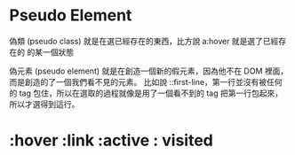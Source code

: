 # Pseudo Element
偽類 (pseudo class) 就是在選已經存在的東西，比方說 a:hover 就是選了已經存在的 <a> 的某一個狀態
 
偽元素 (pseudo element) 就是在創造一個新的假元素，因為他不在 DOM 裡面，而是創造的了一個我們看不見的元素。
  比如說 ::first-line，第一行並沒有被任何的 tag 包住，所以在選取的過程就像是用了一個看不到的 tag 把第一行包起來，所以才選得到這行。

# :hover :link :active : visited

